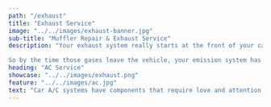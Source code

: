 ```yaml
---
path: "/exhaust"
title: "Exhaust Service"
image: "../../images/exhaust-banner.jpg"
sub-title: "Muffler Repair & Exhaust Service"
description: "Your exhaust system really starts at the front of your car, right behind your engine. Exhaust manifolds connect to the cylinder heads, where they collect exhaust gases. As the gases move through the exhaust system, they're first analyzed by oxygen sensors, then refined by the catalytic converter and, finally, muffled by the muffler.

So by the time those gases leave the vehicle, your emission system has made your car run smoother, cleaner, and quieter."
heading: "AC Service"
showcase: "../../images/exhaust.png"
feature: "../../images/ac.jpg"
text: "Car A/C systems have components that require love and attention to avoid drying out and cracking. The car heater also needs regular check-ups to make sure there are no leaky valves or blockages. Let Century Custom Coach service your car A/C or car heater to keep you comfortable at any temperature."
---
```

